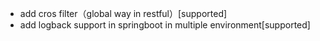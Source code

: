 * add cros filter（global way in restful）[supported]
* add logback support in springboot in multiple environment[supported]
